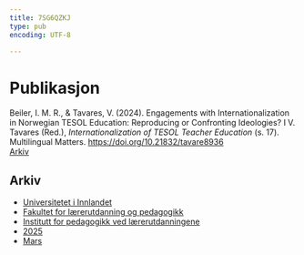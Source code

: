 ```yaml
---
title: 7SG6QZKJ
type: pub
encoding: UTF-8

---
```

<h1>Publikasjon</h1>
<article id="csl-bib-container-7SG6QZKJ" class="csl-bib-container">
  <div class="csl-bib-body"> <div class="csl-entry">Beiler, I. M. R., &#38; Tavares, V. (2024). Engagements with Internationalization in Norwegian TESOL Education: Reproducing or Confronting Ideologies? I V. Tavares (Red.), <i>Internationalization of TESOL Teacher Education</i> (s. 17). Multilingual Matters. <a href="https://doi.org/10.21832/tavare8936">https://doi.org/10.21832/tavare8936</a></div> </div>
  <div class="csl-bib-buttons">
    <a href="#taxonomy-article-7SG6QZKJ" alt="archive" class="csl-bib-button">Arkiv</a>
  </div>
  <div id="csl-bib-meta-container-7SG6QZKJ"></div>
</article>
<div id="csl-bib-meta-7SG6QZKJ" class="csl-bib-meta">
  <article id="taxonomy-article-7SG6QZKJ" class="taxonomy-article">
    <h1>Arkiv</h1>
    <ul>
      <li><a href="{{< params subfolder >}}nn/archive/?key=3DCRN523">Universitetet i Innlandet</a></li>
      <li><a href="{{< params subfolder >}}nn/archive/?key=WYNZA47F">Fakultet for lærerutdanning og pedagogikk</a></li>
      <li><a href="{{< params subfolder >}}nn/archive/?key=BKPR6TE7">Institutt for pedagogikk ved lærerutdanningene</a></li>
      <li><a href="{{< params subfolder >}}nn/archive/?key=Y4IQD3IX">2025</a></li>
      <li><a href="{{< params subfolder >}}nn/archive/?key=UD8A6HBH">Mars</a></li>
    </ul>
  </article>
</div>
